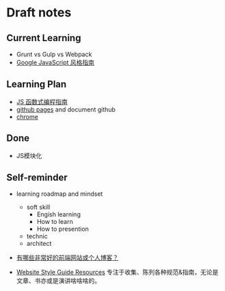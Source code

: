 # Draft notes

## Current Learning

- Grunt vs Gulp vs Webpack
- [Google JavaScript 风格指南](https://github.com/hustcer/jStyle)

## Learning Plan

- [JS 函数式编程指南](https://legacy.gitbook.com/book/llh911001/mostly-adequate-guide-chinese/details)
- [github pages](https://pages.github.com/) and document github
- [chrome](https://mp.weixin.qq.com/s/FQxtLpL1lwfAPSZVNwhV-A)

## Done

- JS模块化

## Self-reminder

- learning roadmap and mindset
  - soft skill
    - Engish learning
    - How to learn
    - How to presention
  - technic
  - architect

- [有哪些非常好的前端网站或个人博客？](https://www.zhihu.com/question/42186243)
- [Website Style Guide Resources](http://styleguides.io/) 专注于收集、陈列各种规范&指南，无论是文章、书亦或是演讲啥啥啥的。